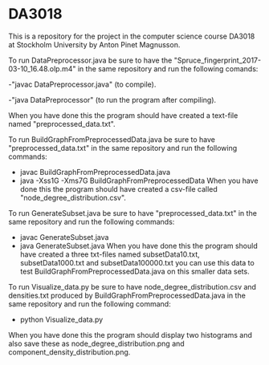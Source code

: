# DA3018
This is a repository for the project in the computer science course DA3018 at Stockholm University by Anton Pinet Magnusson. 

To run DataPreprocessor.java be sure to have the "Spruce_fingerprint_2017-03-10_16.48.olp.m4" in the same repository and run the following comands:

-"javac DataPreprocessor.java" (to compile).

-"java DataPreprocessor" (to run the program after compiling).

When you have done this the program should have created a text-file named "preprocessed_data.txt".


To run BuildGraphFromPreprocessedData.java be sure to have "preprocessed_data.txt" in the same repository and run the following commands:
- javac BuildGraphFromPreprocessedData.java
- java -Xss1G -Xms7G BuildGraphFromPreprocessedData
When you have done this the program should have created a csv-file called "node_degree_distribution.csv".


To run GenerateSubset.java be sure to have "preprocessed_data.txt" in the same repository and run the following commands:
- javac GenerateSubset.java
- java GenerateSubset.java
When you have done this the program should have created a three txt-files named subsetData10.txt, subsetData1000.txt and subsetData100000.txt you can use this data to test BuildGraphFromPreprocessedData.java on this smaller data sets.


To run Visualize_data.py be sure to have node_degree_distribution.csv and densities.txt produced by BuildGraphFromPreprocessedData.java in the same repository and run the following command:
- python Visualize_data.py

 When you have done this the program should display two histograms and also save these as node_degree_distribution.png and component_density_distribution.png.
